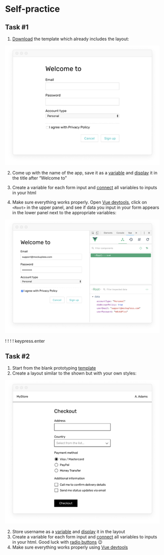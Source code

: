 # Self-practice

## Task #1

1. [Download](https://firebasestorage.googleapis.com/v0/b/mockupless.appspot.com/o/self-practice%2Fdata%2Fsignup.html.zip?alt=media&token=26cc5f40-aa94-4328-80e4-786676bd382d) the template which already includes the layout:

![sign up form](./images/self-practice-signup.png)

2. Come up with the name of the app, save it as a [variable](./variables.html#variables) and [display](./display.html#displaying-in-containers) it in the title after “Welcome to”

3. Create a variable for each form input and [connect](./display.html#connecting-to-form-inputs) all variables to inputs in your html

4. Make sure everything works properly. Open [Vue devtools](./../Setup/devtools.html), click on `<Root>` in the upper panel, and see if data you input in your form appears in the lower panel next to the appropriate variables:

![vue dev tools](./images/self-practice-devtools.png)

! ! ! ! keypress.enter

## Task #2

1. Start from the blank prototyping [template](./../Setup/template.html#final-template)
2. Create a layout similar to the shown but with your own styles:

![sign up form](./images/self-practice-checkout.png)

2. Store username as a [variable](./variables.html#variables) and [display](./display.html#displaying-in-containers) it in the layout
3. Create a variable for each form input and [connect](./display.html#connecting-to-form-inputs) all variables to inputs in your html. Good luck with [radio buttons](./display.html#radio-buttons) 😉
4. Make sure everything works properly using [Vue devtools](./../Setup/devtools.html)